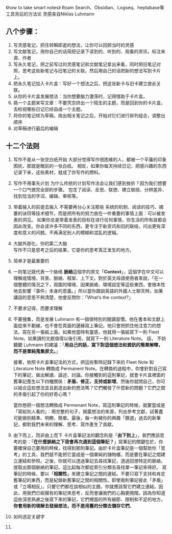 《how to take smart notes》
Roam Search、Obsidian、Logseq、heptabase等工具背后的方法论
灵感来自Niklas Luhmann
## 八个步骤：
1. 写灵感笔记，抓住转瞬即逝的想法，让你可以回顾当时的灵感
2. 写文献笔记，用你自己的话简短记录下读到的、听到的、观看的资讯，标注来源、作者
3. 写永久笔记，把之前写过的灵感笔记和文献笔记拿出来看，同时把旧笔记对照，思考这些新笔记与旧笔记的关联。然后用自己的话把新的想法写到卡片上。
4. 把永久笔记加入卡片盒：写好一个想法之后，把这张新卡与旧卡建立彼此关联。
5. 从你的卡片盒发展想法：当你想要脑力激荡时，记得借助于卡片盒。
6. 挑一个主题来写文章：不要凭空挤出一个陌生的主题，而是回到你的卡片盒，去检视哪些日记已经自成一个主题。
7. 将你的笔记转为草稿，挑出相关笔记之后，开始对它们进行排列组合，调整出顺序
8. 对草稿进行最后的编辑

## 十二个法则
1. 写作不是从一张空白纸开始
	大部分觉得写作很困难的人，都被一个平庸的印象困扰，那就是眼前的一张白纸。
	相反，如果你每天持续日记，把感兴趣的东西记录下来，这些素材，就成了你写作的燃料。
	
2. 写作不用事先计划
	为什么传统的计划写作法会让我们感到挫折？因为我们想要一个口气做完全部的步骤。
	包含了阅读、反思、联想、建立联结、分辨差异、找到恰当的字词、编辑、审核等。
	
3. 带着输入的前提去输入
	不需要再分心关注那些 系统的机制、阅读的技巧、摘要的诀窍等技术细节，而是把所有的努力放在一件重要的事情上面：可以被发表的洞见。
	如果你总是带着发表的目标在进行任何事情，你生活的所有层都会因此改变。你会读许多不同的东西，更专注于新资讯和旧的联结，问出更有深度和意义的问题。不再满足别人的模糊和混乱的逻辑。
	
4. 大脑外部化，你的第二大脑  
	写作不只是思考之后的结果，它是你的思考真正发生的地方。
5. 简单才是最重要的 
6. 一则笔记就代表一个脉络
    **脈絡**這個字的原文「**Context**」，這個字在中文可以理解成情境、背景、脈絡、框架、上下文。對於英文母語使用者來說，「在一個整體的情況之下，周圍的環境、因果脈絡、環境設定等這些東西，會根本性地去影響『事件』本身的意義。」所以當你跟說英語的外國人士聊天時，如果講話的意思不夠清楚，他會反問你：「What’s the context?」
7. 不要求记得，而要求理解
8. 不要搜集，而是发展
    Luhmann 有一個很特別的閱讀習慣。他在書本和文獻上面從來不劃線，也不會在頁面的邊緣寫上筆記。他只會把抓住他注意力的想法，寫在另一張紙上面。如果他當時有靈感，他就用一張紙寫下一則 Fleet Note。如果讀的文獻值得以後引用，就寫下一則 Literature Note。
    話， 不妨聽聽 Luhmann 的建議：「**用自己的話，寫下對這個想法和資訊的簡單解釋，而不是單純蒐集原文。**」
    
    接著，依照卡片盒筆記法的方式，把這些暫時記錄下來的 Fleet Note 和 Literature Note 轉換成 Permanent Note。在轉換的過程中，你會針對自己寫下的筆記，做出解讀、論述、討論。你接觸到的這則筆記，就會卡片盒裡面的舊筆記產生以下四種關係：**矛盾、修正、支持或新增**。然後你就問自己，你可以組合這些想法並且創造出新的想法嗎？它們觸發了什麼新的問題？它們之間的矛盾引起了你的好奇心嗎？
    
    當你想把一個想法轉換成 Permenant Note，寫這則筆記的時候，就要當成是「寫給別人看的」：用完整的句子，揭露想法的來源，列出參考文獻，試著盡可能做到精準、明瞭、簡單。最後，每一則被你的興趣「篩選」過去的新筆記，都對我們未來的理解、思考、寫作產生了貢獻。
9. 由下而上，而非由上而下
    卡片盒筆記法的觀念則是「**由下到上**」，我們應該思考的是：「**在什麼脈絡之下我會再次遇到這個筆記？**」寫筆記的關鍵在於，你要確保自己要用的時候，找得到那則筆記。由於卡片盒筆記是一個幫助你「思考」的工具，我們就不能把它當成是一個單純的儲物櫃，而是要在筆記之間建立連結和參照。之後，你就可以透過筆記去尋找筆記，透過回想特定的脈絡，提取出那個脈絡的筆記。這比起每次都從索引分類去尋找單一筆記來得好。
    寫筆記的時候，要以「**相關性**」來建立筆記之間的連結。不要只寫下支持和肯定舊筆記的東西，而是紀錄新舊筆記之間的相關性。即使兩則筆記彼此「矛盾」或「立場相反」，只要它們都在談相似的主題，你就應該幫它們建立連結。因此，用我們已經擁有的筆記來思考，反而會讓我們的心胸更開闊。因為你知道這些深思熟慮之後寫下來的筆記，它們裡面的所有細節、限制和不足的地方。**你會用新的理解去發展想法，而不是用舊的分類去儲存它們**。
10. 如何选定关键字
11. 

